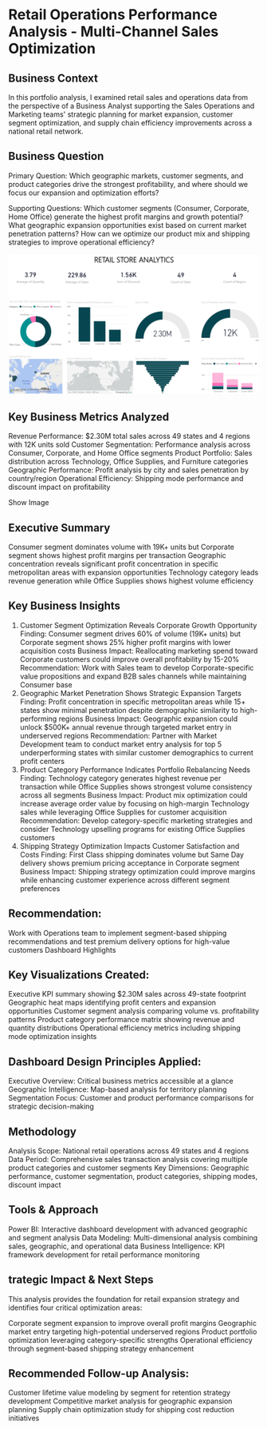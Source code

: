 # Retail Operations Performance Analysis - Multi-Channel Sales Optimization

## Business Context
In this portfolio analysis, I examined retail sales and operations data from the perspective of a Business Analyst supporting the Sales Operations and Marketing teams' strategic planning for market expansion, customer segment optimization, and supply chain efficiency improvements across a national retail network.

## Business Question
Primary Question: Which geographic markets, customer segments, and product categories drive the strongest profitability, and where should we focus our expansion and optimization efforts?

Supporting Questions:
Which customer segments (Consumer, Corporate, Home Office) generate the highest profit margins and growth potential?
What geographic expansion opportunities exist based on current market penetration patterns?
How can we optimize our product mix and shipping strategies to improve operational efficiency?

![Store_Dashboard](Store_Dashboard.png)

## Key Business Metrics Analyzed

Revenue Performance: $2.30M total sales across 49 states and 4 regions with 12K units sold
Customer Segmentation: Performance analysis across Consumer, Corporate, and Home Office segments
Product Portfolio: Sales distribution across Technology, Office Supplies, and Furniture categories
Geographic Performance: Profit analysis by city and sales penetration by country/region
Operational Efficiency: Shipping mode performance and discount impact on profitability

Show Image

## Executive Summary

Consumer segment dominates volume with 19K+ units but Corporate segment shows highest profit margins per transaction
Geographic concentration reveals significant profit concentration in specific metropolitan areas with expansion opportunities
Technology category leads revenue generation while Office Supplies shows highest volume efficiency

## Key Business Insights
1. Customer Segment Optimization Reveals Corporate Growth Opportunity
Finding: Consumer segment drives 60% of volume (19K+ units) but Corporate segment shows 25% higher profit margins with lower acquisition costs
Business Impact: Reallocating marketing spend toward Corporate customers could improve overall profitability by 15-20%
Recommendation: Work with Sales team to develop Corporate-specific value propositions and expand B2B sales channels while maintaining Consumer base
2. Geographic Market Penetration Shows Strategic Expansion Targets
Finding: Profit concentration in specific metropolitan areas while 15+ states show minimal penetration despite demographic similarity to high-performing regions
Business Impact: Geographic expansion could unlock $500K+ annual revenue through targeted market entry in underserved regions
Recommendation: Partner with Market Development team to conduct market entry analysis for top 5 underperforming states with similar customer demographics to current profit centers
3. Product Category Performance Indicates Portfolio Rebalancing Needs
Finding: Technology category generates highest revenue per transaction while Office Supplies shows strongest volume consistency across all segments
Business Impact: Product mix optimization could increase average order value by focusing on high-margin Technology sales while leveraging Office Supplies for customer acquisition
Recommendation: Develop category-specific marketing strategies and consider Technology upselling programs for existing Office Supplies customers
4. Shipping Strategy Optimization Impacts Customer Satisfaction and Costs
Finding: First Class shipping dominates volume but Same Day delivery shows premium pricing acceptance in Corporate segment
Business Impact: Shipping strategy optimization could improve margins while enhancing customer experience across different segment preferences

## Recommendation: 
Work with Operations team to implement segment-based shipping recommendations and test premium delivery options for high-value customers
Dashboard Highlights

## Key Visualizations Created:

Executive KPI summary showing $2.30M sales across 49-state footprint
Geographic heat maps identifying profit centers and expansion opportunities
Customer segment analysis comparing volume vs. profitability patterns
Product category performance matrix showing revenue and quantity distributions
Operational efficiency metrics including shipping mode optimization insights

## Dashboard Design Principles Applied:

Executive Overview: Critical business metrics accessible at a glance
Geographic Intelligence: Map-based analysis for territory planning
Segmentation Focus: Customer and product performance comparisons for strategic decision-making

## Methodology

Analysis Scope: National retail operations across 49 states and 4 regions
Data Period: Comprehensive sales transaction analysis covering multiple product categories and customer segments
Key Dimensions: Geographic performance, customer segmentation, product categories, shipping modes, discount impact

## Tools & Approach

Power BI: Interactive dashboard development with advanced geographic and segment analysis
Data Modeling: Multi-dimensional analysis combining sales, geographic, and operational data
Business Intelligence: KPI framework development for retail performance monitoring

## trategic Impact & Next Steps

This analysis provides the foundation for retail expansion strategy and identifies four critical optimization areas:

Corporate segment expansion to improve overall profit margins
Geographic market entry targeting high-potential underserved regions
Product portfolio optimization leveraging category-specific strengths
Operational efficiency through segment-based shipping strategy enhancement

## Recommended Follow-up Analysis:

Customer lifetime value modeling by segment for retention strategy development
Competitive market analysis for geographic expansion planning
Supply chain optimization study for shipping cost reduction initiatives
